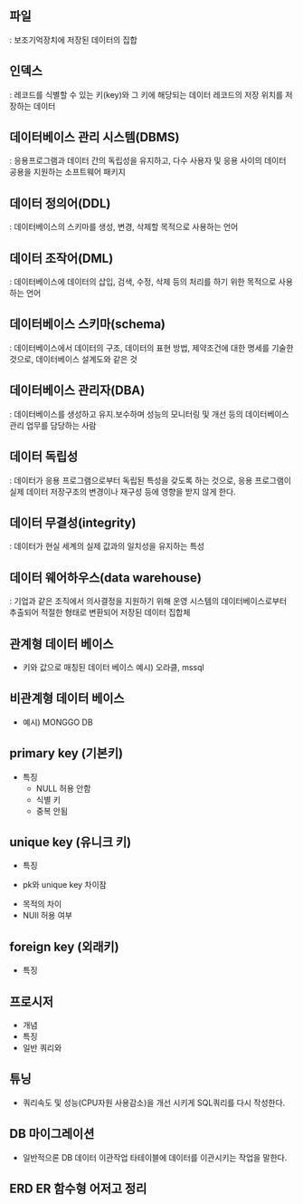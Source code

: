 ## 파일 
: 보조기억장치에 저장된 데이터의 집합

## 인덱스 
: 레코드를 식별할 수 있는 키(key)와 그 키에 해당되는 데이터 레코드의 저장 위치를 저장하는 데이터

## 데이터베이스 관리 시스템(DBMS) 
: 응용프로그램과 데이터 간의 독립성을 유지하고, 다수 사용자 및 응용 사이의 데이터 공용을 지원하는 소프트웨어 패키지

## 데이터 정의어(DDL) 
: 데이터베이스의 스키마를 생성, 변경, 삭제할 목적으로 사용하는 언어

## 데이터 조작어(DML) 
: 데이터베이스에 데이터의 삽입, 검색, 수정, 삭제 등의 처리를 하기 위한 목적으로 사용하는 언어

## 데이터베이스 스키마(schema) 
: 데이터베이스에서 데이터의 구조, 데이터의 표현 방법, 제약조건에 대한 명세를 기술한 것으로, 데이터베이스 설계도와 같은 것

## 데이터베이스 관리자(DBA) 
: 데이터베이스를 생성하고 유지․보수하며 성능의 모니터링 및 개선 등의 데이터베이스 관리 업무를 담당하는 사람

## 데이터 독립성 
: 데이터가 응용 프로그램으로부터 독립된 특성을 갖도록 하는 것으로, 응용 프로그램이 실제 데이터 저장구조의 변경이나 재구성 등에 영향을 받지 않게 한다.

## 데이터 무결성(integrity) 
: 데이터가 현실 세계의 실제 값과의 일치성을 유지하는 특성

## 데이터 웨어하우스(data warehouse) 
: 기업과 같은 조직에서 의사결정을 지원하기 위해 운영 시스템의 데이터베이스로부터 추출되어 적절한 형태로 변환되어 저장된 데이터 집합체

## 관계형 데이터 베이스
- 키와 값으로 매칭된 데이터 베이스 예시) 오라클, mssql

## 비관계형 데이터 베이스
- 예시) MONGGO DB

## primary key (기본키)
- 특징
    - NULL 허용 안함
    - 식별 키
    - 중복 안됨

## unique key (유니크 키)
- 특징

* pk와 unique key 차이잠
- 목적의 차이
- NUll 허용 여부

## foreign key (외래키)
- 특징

## 프로시저
- 개념 
- 특징
- 일반 쿼리와 

## 튜닝
- 쿼리속도 및 성능(CPU자원 사용감소)을 개선 시키게 SQL쿼리를 다시 작성한다.

## DB 마이그레이션
- 일반적으론 DB 데이터 이관작업 타테이블에 데이터를 이관시키는 작업을 말한다.

## ERD ER 함수형 어저고 정리

